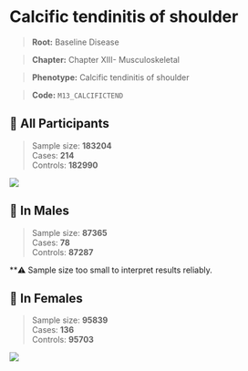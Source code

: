 # Calcific tendinitis of shoulder

> **Root:** Baseline Disease  

> **Chapter:** Chapter XIII- Musculoskeletal  

> **Phenotype:** Calcific tendinitis of shoulder  

> **Code:** `M13_CALCIFICTEND`

## 🧪 All Participants  
> Sample size: **183204**  
> Cases: **214**  
> Controls: **182990**
<img src="/Disease/Figures/ALL/Incidence/M13_CALCIFICTEND.png"/>
<CsvTable src="/Disease_Data/ALL/Incidence/COX_M13_CALCIFICTEND.csv" label="🔍 View full results" />

## 👨 In Males  
> Sample size: **87365**  
> Cases: **78**  
> Controls: **87287**

**⚠️ Sample size too small to interpret results reliably.


## 👩 In Females  
> Sample size: **95839**  
> Cases: **136**  
> Controls: **95703**
<img src="/Disease/Figures/Female/Incidence/M13_CALCIFICTEND.png"/>
<CsvTable src="/Disease_Data/Female/Incidence/COX_M13_CALCIFICTEND.csv" label="🔍 View full results" />
